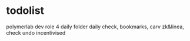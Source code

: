 # todolist
polymerlab dev role 4
daily folder daily check, bookmarks, carv zk&linea, check undo incentivised
